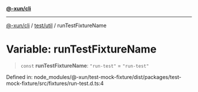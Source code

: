 [**@-xun/cli**](../../../README.md)

***

[@-xun/cli](../../../README.md) / [test/util](../README.md) / runTestFixtureName

# Variable: runTestFixtureName

> `const` **runTestFixtureName**: `"run-test"` = `"run-test"`

Defined in: node\_modules/@-xun/test-mock-fixture/dist/packages/test-mock-fixture/src/fixtures/run-test.d.ts:4

